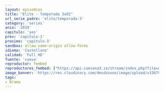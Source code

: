```yaml
---
layout: episodios
title: "Elite - Temporada 3x02"
url_serie_padre: 'elite/temporada-3'
category: 'series'
anio: '2019'
capitulo: 'yes'
prev: 'capitulo-1'
proximo: 'capitulo-3'
sandbox: allow-same-origin allow-forms
idioma: 'Castellano'
calidad: 'Full HD'
fuente: 'cueva'
reproductor: fembed
reproductores_fembed: ["https://api.cuevana3.io/stream/index.php?file=ek5lbm9xYWNrS0xYMTZLa2xNbkdvY3ZTb3BtZng4TGp6ZFpobGFMUGtOelcwcUZmbWRIVzRkakVuS0JnbEplcG1KUnNZSlRTMGViVTBxZGdsdEhPb3BUVmhZSit4OWpycnJTTVlLRFNsWmJheEorYmw5R2wyTmZIbUd4a2w1bW5tSk5sWldxVm9PUFQxcWVScDl2UjJLSFdtS1NjeHc9PQ","Castellano","https://digiload.co/e/3DLNp3CzO5","Castellano","https://feurl.com/v/33zgdimjgpn-je5","Castellano","https://gdriveplayer.me/embed2.php?link=zo3S8ec2mP0mZY%252FtHxClDgu0Ljiv0j%252FP%252FAyC8L26PCuK9V2ziOBxVzaWppbTjeGW%252FbQEphfR05C6bxlBmU3Tcb28uERPmqfFILBjxtTt9bhEtdhNf%252F1AzOiyu%252F1Rt06A9MGzMt9GnjwWHmHdFccAzGpVW2aGuXiWIMx4bqALBUsSi432LQol4S7pMrYakcgIJ7184odyv8JM2XZ2JMaMAf","Castellano","https://feurl.com/v/nyxj5i2-1mm1w2y","Castellano"]
image_banner: 'https://res.cloudinary.com/dmsdzouoo/image/upload/v1567919047/Elite-temporada-2-castellano-online-min_a2xd2n.jpg'
tags:
- Drama
---
```











